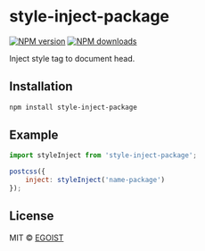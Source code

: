 # style-inject-package

[![NPM version](https://img.shields.io/npm/v/style-inject-package.svg?style=flat)](https://npmjs.com/package/style-inject-package) [![NPM downloads](https://img.shields.io/npm/dm/style-inject-package.svg?style=flat)](https://npmjs.com/package/style-inject-package)

Inject style tag to document head.

## Installation

```bash
npm install style-inject-package
```

## Example

```javascript
import styleInject from 'style-inject-package';

postcss({
    inject: styleInject('name-package')
});
```

## License

MIT &copy; [EGOIST](https://github.com/egoist)
